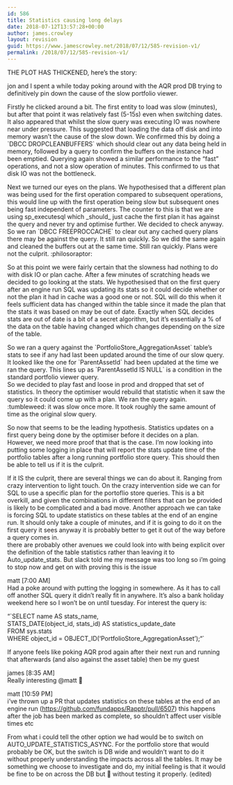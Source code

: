 ```yaml
---
id: 586
title: Statistics causing long delays
date: 2018-07-12T13:57:28+00:00
author: james.crowley
layout: revision
guid: https://www.jamescrowley.net/2018/07/12/585-revision-v1/
permalink: /2018/07/12/585-revision-v1/
---
```

THE PLOT HAS THICKENED, here&#8217;s the story:

jon and I spent a while today poking around with the AQR prod DB trying to definitively pin down the cause of the slow portfolio viewer.

Firstly he clicked around a bit. The first entity to load was slow (minutes), but after that point it was relatively fast (5-15s) even when switching dates. It also appeared that whilst the slow query was executing IO was nowhere near under pressure. This suggested that loading the data off disk and into memory wasn&#8217;t the cause of the slow down. We confirmed this by doing a \`DBCC DROPCLEANBUFFERS\` which should clear out any data being held in memory, followed by a query to confirm the buffers on the instance had been emptied. Querying again showed a similar performance to the &#8220;fast&#8221; operations, and not a slow operation of minutes. This confirmed to us that disk IO was not the bottleneck.

Next we turned our eyes on the plans. We hypothesised that a different plan was being used for the first operation compared to subsequent operations, this would line up with the first operation being slow but subsequent ones being fast independent of parameters. The counter to this is that we are using sp\_executesql which \_should_ just cache the first plan it has against the query and never try and optimise further. We decided to check anyway. So we ran \`DBCC FREEPROCCACHE\` to clear out any cached query plans there may be against the query. It still ran quickly. So we did the same again and cleaned the buffers out at the same time. Still ran quickly. Plans were not the culprit. :philosoraptor:

So at this point we were fairly certain that the slowness had nothing to do with disk IO or plan cache. After a few minutes of scratching heads we decided to go looking at the stats. We hypothesised that on the first query after an engine run SQL was updating its stats so it could decide whether or not the plan it had in cache was a good one or not. SQL will do this when it feels sufficient data has changed within the table since it made the plan that the stats it was based on may be out of date. Exactly when SQL decides stats are out of date is a bit of a secret algorithm, but it&#8217;s essentially a % of the data on the table having changed which changes depending on the size of the table.

So we ran a query against the \`PortfolioStore_AggregationAsset\` table&#8217;s stats to see if any had last been updated around the time of our slow query. It looked like the one for \`ParentAssetId\` had been updated at the time we ran the query. This lines up as \`ParentAssetId IS NULL\` is a condition in the standard portfolio viewer query.  
So we decided to play fast and loose in prod and dropped that set of statistics. In theory the optimiser would rebuild that statistic when it saw the query so it could come up with a plan. We ran the query again. :tumbleweed: it was slow once more. It took roughly the same amount of time as the original slow query.

So now that seems to be the leading hypothesis. Statistics updates on a first query being done by the optimiser before it decides on a plan. However, we need more proof that that is the case. I&#8217;m now looking into putting some logging in place that will report the stats update time of the portfolio tables after a long running portfolio store query. This should then be able to tell us if it is the culprit.

If it IS the culprit, there are several things we can do about it. Ranging from crazy intervention to light touch. On the crazy intervention side we can for SQL to use a specific plan for the portoflio store queries. This is a bit overkill, and given the combinations in different filters that can be provided is likely to be complicated and a bad move. Another approach we can take is forcing SQL to update statistics on these tables at the end of an engine run. It should only take a couple of minutes, and if it is going to do it on the first query it sees anyway it is probably better to get it out of the way before a query comes in.  
there are probably other avenues we could look into with being explicit over the definition of the table statistics rather than leaving it to Auto\_update\_stats. But slack told me my message was too long so i&#8217;m going to stop now and get on with proving this is the issue

matt [7:00 AM]  
Had a poke around with putting the logging in somewhere. As it has to call off another SQL query it didn&#8217;t really fit in anywhere. It&#8217;s also a bank holiday weekend here so I won&#8217;t be on until tuesday. For interest the query is:

&#8220;\`SELECT name AS stats_name,  
STATS\_DATE(object\_id, stats\_id) AS statistics\_update_date  
FROM sys.stats  
WHERE object\_id = OBJECT\_ID(&#8216;PortfolioStore_AggregationAsset&#8217;);&#8220;\`

If anyone feels like poking AQR prod again after their next run and running that afterwards (and also against the asset table) then be my guest

james [8:35 AM]  
Really interesting @matt 🙂

matt [10:59 PM]  
i&#8217;ve thrown up a PR that updates statistics on these tables at the end of an engine run (https://github.com/fundapps/Rapptr/pull/6507) this happens after the job has been marked as complete, so shouldn&#8217;t affect user visible times etc

From what i could tell the other option we had would be to switch on AUTO\_UPDATE\_STATISTICS_ASYNC. For the portfolio store that would probably be OK, but the switch is DB wide and wouldn&#8217;t want to do it without properly understanding the impacts across all the tables. It may be something we choose to investigate and do, my initial feeling is that it would be fine to be on across the DB but :shrug: without testing it properly. (edited)